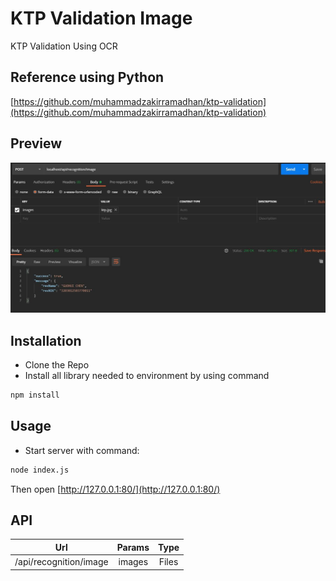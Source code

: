 # KTP Validation Image
KTP Validation Using OCR

## Reference using Python
[https://github.com/muhammadzakirramadhan/ktp-validation](https://github.com/muhammadzakirramadhan/ktp-validation)

## Preview
![Preview.png](Preview.png)

## Installation

* Clone the Repo
* Install all library needed to environment by using command
```bash
npm install
```

## Usage

* Start server with command:
```bash
node index.js
```

Then open [http://127.0.0.1:80/](http://127.0.0.1:80/)

## API

| Url        | Params           | Type |
| ------------- |:-------------:| :-----:| 
| /api/recognition/image | images | Files | 
